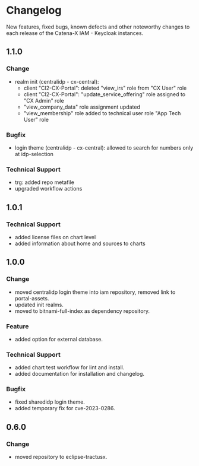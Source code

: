 # Changelog

New features, fixed bugs, known defects and other noteworthy changes to each release of the Catena-X IAM - Keycloak instances.

## 1.1.0

### Change

* realm init (centralidp - cx-central):
  * client "Cl2-CX-Portal": deleted "view_irs" role from "CX User" role
  * client "Cl2-CX-Portal": "update_service_offering" role assigned to "CX Admin" role
  * "view_company_data" role assignment updated
  * "view_membership" role added to technical user role "App Tech User" role

### Bugfix

* login theme (centralidp - cx-central): allowed to search for numbers only at idp-selection

### Technical Support

* trg: added repo metafile
* upgraded workflow actions

## 1.0.1

### Technical Support

* added license files on chart level
* added information about home and sources to charts

## 1.0.0

### Change

* moved centralidp login theme into iam repository, removed link to portal-assets.
* updated init realms.
* moved to bitnami-full-index as dependency repository.

### Feature

* added option for external database.

### Technical Support

* added chart test workflow for lint and install.
* added documentation for installation and changelog.

### Bugfix

* fixed sharedidp login theme.
* added temporary fix for cve-2023-0286.

## 0.6.0

### Change

* moved repository to eclipse-tractusx.
